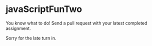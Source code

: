 # javaScriptFunTwo

You know what to do! Send a pull request with your latest completed assignment.


Sorry for the late turn in.